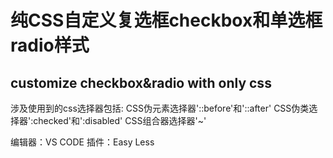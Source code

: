 # 纯CSS自定义复选框checkbox和单选框radio样式
## customize checkbox&amp;radio with only css

涉及使用到的css选择器包括:
CSS伪元素选择器'::before'和'::after'
CSS伪类选择器':checked'和':disabled'
CSS组合器选择器'~'

编辑器：VS CODE
插件：Easy Less

